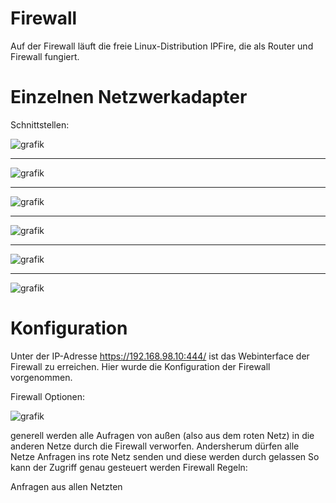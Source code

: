 # Firewall
Auf der Firewall läuft die freie Linux-Distribution IPFire, die als Router und Firewall fungiert.
# Einzelnen Netzwerkadapter

Schnittstellen:

![grafik](https://user-images.githubusercontent.com/44226321/214235061-958b0814-98f0-4932-ad29-de1805b198b4.png)
___
![grafik](https://user-images.githubusercontent.com/44226321/214235193-a2385c18-dd2f-4617-94fb-001dbd606b13.png)
___
![grafik](https://user-images.githubusercontent.com/44226321/214235267-2a707dde-9625-45a8-b093-b47f201a3bb0.png)
___
![grafik](https://user-images.githubusercontent.com/44226321/214235395-432edfee-8d00-4ac7-9454-0e79f942703e.png)
___
![grafik](https://user-images.githubusercontent.com/44226321/214235491-17bc1b71-8a21-4455-8c49-5bf9f29c6030.png)
___
![grafik](https://user-images.githubusercontent.com/44226321/214235543-122f6bf2-a061-40fc-9158-7740355dceb6.png)


# Konfiguration
Unter der IP-Adresse https://192.168.98.10:444/ ist das Webinterface der Firewall zu erreichen.
Hier wurde die Konfiguration der Firewall vorgenommen.

Firewall Optionen:

![grafik](https://user-images.githubusercontent.com/44226321/214234670-908fe9c0-6581-42be-a7b1-e6066de2cdd4.png)

generell werden alle Aufragen von außen (also aus dem roten Netz) in die anderen Netze durch die Firewall verworfen. 
Andersherum dürfen alle Netze Anfragen ins rote Netz senden und diese werden durch gelassen
So kann der Zugriff genau gesteuert werden
Firewall Regeln:

Anfragen aus allen Netzten 
